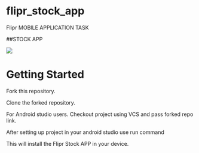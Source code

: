 # flipr_stock_app

Flipr MOBILE APPLICATION TASK 

##STOCK APP

![](assets/logo.png)


# Getting Started

Fork this repository.

Clone the forked repository.

For Android studio users.
Checkout project using VCS and pass forked repo link.

After setting up project in your android studio use run command

This will install the Flipr Stock APP in your device.

